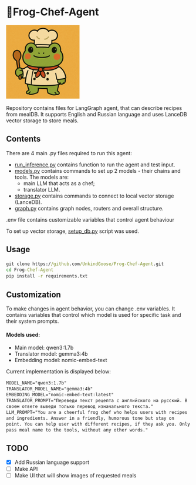 # 🐸Frog-Chef-Agent

<img alt="Frog-Chef" src="./frog.png" width="200"/>

Repository contains files for LangGraph agent, that can describe recipes from mealDB. It supports English and Russian language and uses LanceDB vector storage to store meals.

## Contents

There are 4 main .py files required to run this agent:
- [run_inference.py](./run_inference.py) contains function to run the agent and test input.
- [models.py](./models.py) contains commands to set up 2 models - their chains and tools. The models are:
  - main LLM that acts as a chef;
  - translator LLM.
- [storage.py](./storage.py) contains commands to connect to local vector storage (LanceDB).
- [graph.py](./graph.py) contains graph nodes, routers and overall structure.

.env file contains customizable variables that control agent behaviour

To set up vector storage, [setup_db.py](./setup_db.py) script was used.

## Usage

```cmd
git clone https://github.com/UnkindGoose/Frog-Chef-Agent.git
cd Frog-Chef-Agent
pip install -r requirements.txt
```

## Customization

To make changes in agent behavior, you can change .env variables. It contains variables that control which model is used for specific task and their system prompts.

#### Models used:
- Main model: qwen3:1.7b
- Translator model: gemma3:4b
- Embedding model: nomic-embed-text


Current implementation is displayed below:

```.env
MODEL_NAME="qwen3:1.7b"
TRANSLATOR_MODEL_NAME="gemma3:4b"
EMBEDDING_MODEL="nomic-embed-text:latest"
TRANSLATOR_PROMPT="Переведи текст рецепта с английского на русский. В своем ответе выведи только перевод изначального текста."
LLM_PROMPT="You are a cheerful frog chef who helps users with recipes and ingredients. Answer in a friendly, humorous tone but stay on point. You can help user with different recipes, if they ask you. Only pass meal name to the tools, without any other words."
```

## TODO

- [x] Add Russian language support
- [ ] Make API
- [ ] Make UI that will show images of requested meals
